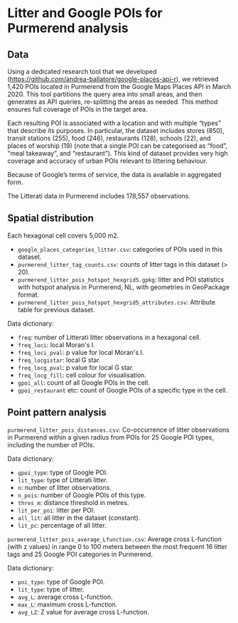 # Litter and Google POIs for Purmerend analysis

## Data

Using a dedicated research tool that we developed (https://github.com/andrea-ballatore/google-places-api-r), we retrieved 1,420 POIs located in Purmerend from the Google Maps Places API in March 2020. This tool partitions the query area into small areas, and then generates as API queries, re-splitting the areas as needed. 
This method ensures full coverage of POIs in the target area. 

Each resulting POI is associated with a location and with multiple “types” that describe its purposes. 
In particular, the dataset includes stores (850), transit stations (255), food (246), restaurants (128), schools (22), and places of worship (19) (note that a single POI can be categorised as “food”, “meal takeaway”, and “restaurant”). 
This kind of dataset provides very high coverage and accuracy of urban POIs relevant to littering behaviour. 

Because of Google’s terms of service, the data is available in aggregated form.

The Litterati data in Purmerend includes 178,557 observations. 

## Spatial distribution

Each hexagonal cell covers 5,000 m2.

- `google_places_categories_litter.csv`: categories of POIs used in this dataset.
- `purmerend_litter_tag_counts.csv`: counts of litter tags in this dataset (> 20).
- `purmerend_litter_pois_hotspot_hexgrid5.gpkg`: litter and POI statistics with hotspot analysis in Purmerend, NL, with geometries in GeoPackage format.
- `purmerend_litter_pois_hotspot_hexgrid5_attributes.csv`: Attribute table for previous dataset.

Data dictionary:
- `freq`: number of Litterati litter observations in a hexagonal cell.
- `freq_loci`: local Moran's I.
- `freq_loci_pval`: p value for local Moran's I.
- `freq_locgistar`: local G star.
- `freq_locg_pval`: p value for local G star.
- `freq_locg_fill`: cell colour for visualisation.
- `gpoi_all`: count of all Google POIs in the cell.
- `gpoi_restaurant` etc: count of Google POIs of a specific type in the cell.

## Point pattern analysis

`purmerend_litter_pois_distances.csv`: Co-occurrence of litter observations in Purmerend within a given radius from POIs for 25 Google POI types, including the number of POIs.

Data dictionary:
- `gpoi_type`: type of Google POI.	
- `lit_type`: type of Litterati litter.
- `n`: number of litter observations.
- `n_pois`: number of Google POIs of this type.
- `thres_m`: distance threshold in metres.
- `lit_per_poi`: litter per POI.
- `all_lit`: all litter in the dataset (constant). 
- `lit_pc`: percentage of all litter.

`purmerend_litter_pois_average_Lfunction.csv`: Average cross L-function (with z values) in range 0 to 100 meters between the most frequent 16 litter tags and 25 Google POI categories in Purmerend.

Data dictionary:
- `poi_type`: type of Google POI.
- `lit_type`: type of litter.
- `avg_L`: average cross L-function.
- `max_L`: maximum cross L-function. 	
- `avg_LZ`: Z value for average cross L-function.

